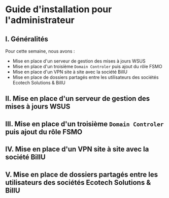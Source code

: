 # Guide d'installation pour l'administrateur

## I. Généralités
Pour cette semaine, nous avons :
- Mise en place d'un serveur de gestion des mises à jours WSUS
- Mise en place d'un troisième `Domain Controler` puis ajout du rôle FSMO
- Mise en place d'un VPN site à site avec la société BillU
- Mise en place de dossiers partagés entre les utilisateurs des sociétés Ecotech Solutions & BillU

## II. Mise en place d'un serveur de gestion des mises à jours WSUS

## III. Mise en place d'un troisième `Domain Controler` puis ajout du rôle FSMO

## IV. Mise en place d'un VPN site à site avec la société BillU

## V. Mise en place de dossiers partagés entre les utilisateurs des sociétés Ecotech Solutions & BillU

